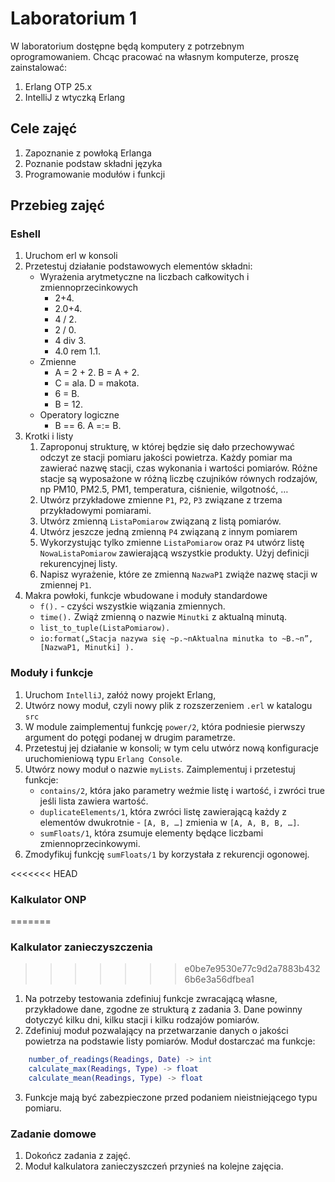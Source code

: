 # Laboratorium 1

W laboratorium dostępne będą komputery z potrzebnym oprogramowaniem. Chcąc pracować na własnym komputerze, proszę zainstalować:

1. Erlang OTP 25.x
2. IntelliJ z wtyczką Erlang

## Cele zajęć
1. Zapoznanie z powłoką Erlanga
2. Poznanie podstaw składni języka
3. Programowanie modułów i funkcji

## Przebieg zajęć

### Eshell
1. Uruchom erl w konsoli
2. Przetestuj działanie podstawowych elementów składni:
    * Wyrażenia arytmetyczne na liczbach całkowitych i zmiennoprzecinkowych
        * 2+4.
        * 2.0+4.
        * 4 / 2.
        * 2 / 0.
        * 4 div 3.
        * 4.0 rem 1.1.
    * Zmienne
        * A = 2 + 2. B = A + 2.
        * C = ala. D = makota.
        * 6 = B.
        * B = 12.
    * Operatory logiczne
        * B == 6. A =:= B.
3. Krotki i listy
    1. Zaproponuj strukturę, w której będzie się dało przechowywać odczyt ze stacji pomiaru jakości powietrza. Każdy pomiar ma zawierać nazwę stacji, czas wykonania i wartości pomiarów. Różne stacje są wyposażone w różną liczbę czujników równych rodzajów, np PM10, PM2.5, PM1, temperatura, ciśnienie, wilgotność, …
    2. Utwórz przykładowe zmienne `P1`, `P2`, `P3` związane z trzema przykładowymi pomiarami.
    3. Utwórz zmienną `ListaPomiarow` związaną z listą pomiarów.
    4. Utwórz jeszcze jedną zmienną `P4` związaną z innym pomiarem
    5. Wykorzystując tylko zmienne `ListaPomiarow` oraz `P4` utwórz listę `NowaListaPomiarow` zawierającą wszystkie produkty. Użyj definicji rekurencyjnej listy.
    6. Napisz wyrażenie, które ze zmienną `NazwaP1` zwiąże nazwę stacji w zmiennej `P1`.
4. Makra powłoki, funkcje wbudowane i moduły standardowe
    * `f().` - czyści wszystkie wiązania zmiennych.
    * `time().` Zwiąż zmienną o nazwie `Minutki` z aktualną minutą.
    * `list_to_tuple(ListaPomiarow).`
    * `io:format(„Stacja nazywa się ~p.~nAktualna minutka to ~B.~n”, [NazwaP1, Minutki] ).`

### Moduły i funkcje
1. Uruchom `IntelliJ`, załóż nowy projekt Erlang,
2. Utwórz nowy moduł, czyli nowy plik z rozszerzeniem `.erl` w katalogu `src`
3. W module zaimplementuj funkcję `power/2`, która podniesie pierwszy argument do potęgi podanej w drugim parametrze.
4. Przetestuj jej działanie w konsoli; w tym celu utwórz nową konfiguracje uruchomieniową typu `Erlang Console`.
5. Utwórz nowy moduł o nazwie `myLists`. Zaimplementuj i przetestuj funkcje:
    * `contains/2`, która jako parametry weźmie listę i wartość, i zwróci true jeśli lista zawiera wartość.
    * `duplicateElements/1`, która zwróci listę zawierającą każdy z elementów dwukrotnie - `[A, B, …]` zmienia w `[A, A, B, B, …]`.
    * `sumFloats/1`, która zsumuje elementy będące liczbami zmiennoprzecinkowymi.
6. Zmodyfikuj funkcję `sumFloats/1` by korzystała z rekurencji ogonowej.

<<<<<<< HEAD
### Kalkulator ONP
=======
### Kalkulator zanieczyszczenia
>>>>>>> e0be7e9530e77c9d2a7883b4326b6e3a56dfbea1
1. Na potrzeby testowania zdefiniuj funkcje zwracającą własne, przykładowe dane, zgodne ze strukturą z zadania 3. Dane powinny dotyczyć kilku dni, kilku stacji i kilku rodzajów pomiarów.
2. Zdefiniuj moduł pozwalający na przetwarzanie danych o jakości powietrza na podstawie listy pomiarów. Moduł dostarczać ma funkcje:
```erlang
    number_of_readings(Readings, Date) -> int
    calculate_max(Readings, Type) -> float
    calculate_mean(Readings, Type) -> float
```
3. Funkcje mają być zabezpieczone przed podaniem nieistniejącego typu pomiaru.

### Zadanie domowe
1. Dokończ zadania z zajęć.
2. Moduł kalkulatora zanieczyszczeń przynieś na kolejne zajęcia.
